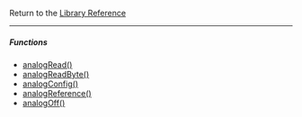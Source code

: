Return to the [Library Reference](LibraryReference.md)


---

##### Functions #####
  * [analogRead()](ADC10#analogRead().md)
  * [analogReadByte()](ADC10#analogReadByte().md)
  * [analogConfig()](ADC10#analogConfig().md)
  * [analogReference()](ADC10#analogReference().md)
  * [analogOff()](ADC10#analogOff().md)